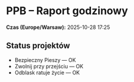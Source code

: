 # PPB – Raport godzinowy
**Czas (Europe/Warsaw):** 2025-10-28 17:25

## Status projektów
- Bezpieczny Pieszy — OK
- Zwolnij przy przejściu — OK
- Odblask ratuje życie — OK

